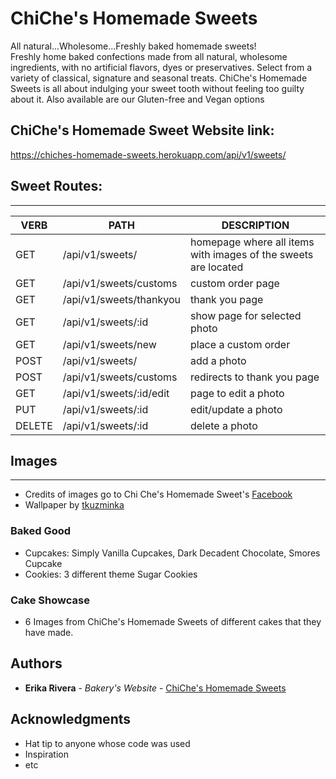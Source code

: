 # ChiChe's Homemade Sweets

All natural...Wholesome...Freshly baked homemade sweets!   
Freshly home baked confections made from all natural, wholesome ingredients, with no artificial flavors, dyes or preservatives. Select from a variety of classical, signature and seasonal treats. ChiChe's Homemade Sweets is all about indulging your sweet tooth without feeling too guilty about it. Also available are our Gluten-free and Vegan options

## ChiChe's Homemade Sweet Website link:
https://chiches-homemade-sweets.herokuapp.com/api/v1/sweets/

## Sweet Routes:
---
   VERB 		 | 		  PATH 		 |  	 DESCRIPTION
------------ | ------------- | -------------------
GET | /api/v1/sweets/    | homepage where all items with images of the sweets are located |
GET | /api/v1/sweets/customs| custom order page |
GET | /api/v1/sweets/thankyou| thank you page |
GET | /api/v1/sweets/:id | show page for selected photo |
GET | /api/v1/sweets/new | place a custom order |
POST | /api/v1/sweets/   | add a photo |
POST | /api/v1/sweets/customs   | redirects to thank you page |
GET | /api/v1/sweets/:id/edit | page to edit a photo |
PUT | /api/v1/sweets/:id | edit/update a photo |
DELETE | /api/v1/sweets/:id | delete a photo |

## Images
---
* Credits of images go to Chi Che's Homemade Sweet's [Facebook](https://www.facebook.com/chicheshomemadesweets/)
* Wallpaper by [tkuzminka](https://depositphotos.com/107918956/free-stock-illustration-sweet-dessert-background-with-cupcakes.html)

### Baked Good
* Cupcakes: Simply Vanilla Cupcakes, Dark Decadent Chocolate, Smores Cupcake
* Cookies: 3 different theme Sugar Cookies 

### Cake Showcase
* 6 Images from ChiChe's Homemade Sweets of different cakes that they have made.

## Authors

* **Erika Rivera** - *Bakery's Website* - [ChiChe's Homemade Sweets](https://github.com/erika947/Roses-Baked-Goods)


## Acknowledgments

* Hat tip to anyone whose code was used
* Inspiration
* etc
